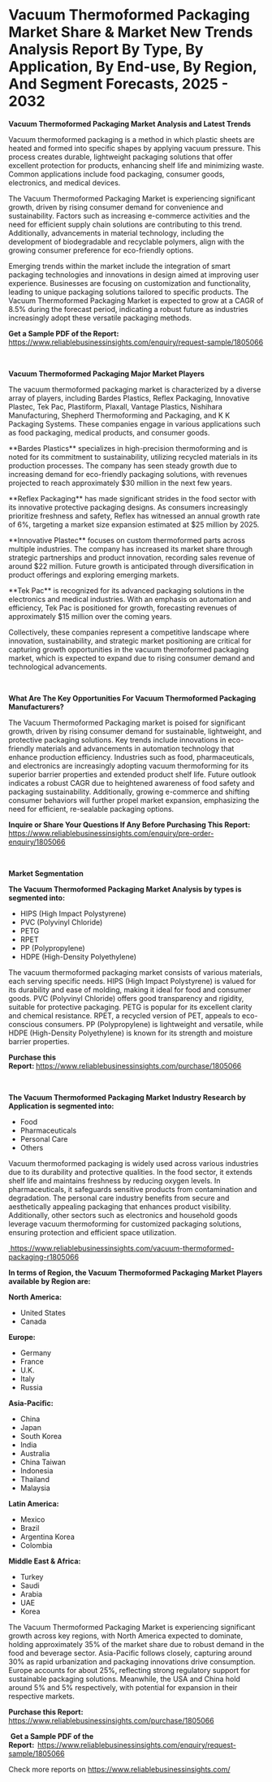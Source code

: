<p><h1>Vacuum Thermoformed Packaging Market Share & Market New Trends Analysis Report By Type, By Application, By End-use, By Region, And Segment Forecasts, 2025 - 2032</h1></p><p><strong>Vacuum Thermoformed Packaging Market Analysis and Latest Trends</strong></p>
<p><p>Vacuum thermoformed packaging is a method in which plastic sheets are heated and formed into specific shapes by applying vacuum pressure. This process creates durable, lightweight packaging solutions that offer excellent protection for products, enhancing shelf life and minimizing waste. Common applications include food packaging, consumer goods, electronics, and medical devices.</p><p>The Vacuum Thermoformed Packaging Market is experiencing significant growth, driven by rising consumer demand for convenience and sustainability. Factors such as increasing e-commerce activities and the need for efficient supply chain solutions are contributing to this trend. Additionally, advancements in material technology, including the development of biodegradable and recyclable polymers, align with the growing consumer preference for eco-friendly options.</p><p>Emerging trends within the market include the integration of smart packaging technologies and innovations in design aimed at improving user experience. Businesses are focusing on customization and functionality, leading to unique packaging solutions tailored to specific products. The Vacuum Thermoformed Packaging Market is expected to grow at a CAGR of 8.5% during the forecast period, indicating a robust future as industries increasingly adopt these versatile packaging methods.</p></p>
<p><strong>Get a Sample PDF of the Report:&nbsp;</strong> <a href="https://www.reliablebusinessinsights.com/enquiry/request-sample/1805066?utm_campaign=3366&utm_medium=2&utm_source=Github&utm_content=ia&utm_term=08032025&utm_id=vacuum-thermoformed-packaging">https://www.reliablebusinessinsights.com/enquiry/request-sample/1805066</a></p>
<p>&nbsp;</p>
<p><strong>Vacuum Thermoformed Packaging Major Market Players</strong></p>
<p><p>The vacuum thermoformed packaging market is characterized by a diverse array of players, including Bardes Plastics, Reflex Packaging, Innovative Plastec, Tek Pac, Plastiform, Plaxall, Vantage Plastics, Nishihara Manufacturing, Shepherd Thermoforming and Packaging, and K K Packaging Systems. These companies engage in various applications such as food packaging, medical products, and consumer goods.</p><p>**Bardes Plastics** specializes in high-precision thermoforming and is noted for its commitment to sustainability, utilizing recycled materials in its production processes. The company has seen steady growth due to increasing demand for eco-friendly packaging solutions, with revenues projected to reach approximately $30 million in the next few years.</p><p>**Reflex Packaging** has made significant strides in the food sector with its innovative protective packaging designs. As consumers increasingly prioritize freshness and safety, Reflex has witnessed an annual growth rate of 6%, targeting a market size expansion estimated at $25 million by 2025.</p><p>**Innovative Plastec** focuses on custom thermoformed parts across multiple industries. The company has increased its market share through strategic partnerships and product innovation, recording sales revenue of around $22 million. Future growth is anticipated through diversification in product offerings and exploring emerging markets.</p><p>**Tek Pac** is recognized for its advanced packaging solutions in the electronics and medical industries. With an emphasis on automation and efficiency, Tek Pac is positioned for growth, forecasting revenues of approximately $15 million over the coming years.</p><p>Collectively, these companies represent a competitive landscape where innovation, sustainability, and strategic market positioning are critical for capturing growth opportunities in the vacuum thermoformed packaging market, which is expected to expand due to rising consumer demand and technological advancements.</p></p>
<p>&nbsp;</p>
<p><strong>What Are The Key Opportunities For Vacuum Thermoformed Packaging Manufacturers?</strong></p>
<p><p>The Vacuum Thermoformed Packaging market is poised for significant growth, driven by rising consumer demand for sustainable, lightweight, and protective packaging solutions. Key trends include innovations in eco-friendly materials and advancements in automation technology that enhance production efficiency. Industries such as food, pharmaceuticals, and electronics are increasingly adopting vacuum thermoforming for its superior barrier properties and extended product shelf life. Future outlook indicates a robust CAGR due to heightened awareness of food safety and packaging sustainability. Additionally, growing e-commerce and shifting consumer behaviors will further propel market expansion, emphasizing the need for efficient, re-sealable packaging options.</p></p>
<p><strong>Inquire or Share Your Questions If Any Before Purchasing This Report:</strong> <a href="https://www.reliablebusinessinsights.com/enquiry/pre-order-enquiry/1805066?utm_campaign=3366&utm_medium=2&utm_source=Github&utm_content=ia&utm_term=08032025&utm_id=vacuum-thermoformed-packaging">https://www.reliablebusinessinsights.com/enquiry/pre-order-enquiry/1805066</a></p>
<p>&nbsp;</p>
<p><strong>Market Segmentation</strong></p>
<p><strong>The Vacuum Thermoformed Packaging Market Analysis by types is segmented into:</strong></p>
<p><ul><li>HIPS (High Impact Polystyrene)</li><li>PVC (Polyvinyl Chloride)</li><li>PETG</li><li>RPET</li><li>PP (Polypropylene)</li><li>HDPE (High-Density Polyethylene)</li></ul></p>
<p><p>The vacuum thermoformed packaging market consists of various materials, each serving specific needs. HIPS (High Impact Polystyrene) is valued for its durability and ease of molding, making it ideal for food and consumer goods. PVC (Polyvinyl Chloride) offers good transparency and rigidity, suitable for protective packaging. PETG is popular for its excellent clarity and chemical resistance. RPET, a recycled version of PET, appeals to eco-conscious consumers. PP (Polypropylene) is lightweight and versatile, while HDPE (High-Density Polyethylene) is known for its strength and moisture barrier properties.</p></p>
<p><strong>Purchase this Report:&nbsp;</strong><a href="https://www.reliablebusinessinsights.com/purchase/1805066?utm_campaign=3366&utm_medium=2&utm_source=Github&utm_content=ia&utm_term=08032025&utm_id=vacuum-thermoformed-packaging">https://www.reliablebusinessinsights.com/purchase/1805066</a></p>
<p>&nbsp;</p>
<p><strong>The Vacuum Thermoformed Packaging Market Industry Research by Application is segmented into:</strong></p>
<p><ul><li>Food</li><li>Pharmaceuticals</li><li>Personal Care</li><li>Others</li></ul></p>
<p><p>Vacuum thermoformed packaging is widely used across various industries due to its durability and protective qualities. In the food sector, it extends shelf life and maintains freshness by reducing oxygen levels. In pharmaceuticals, it safeguards sensitive products from contamination and degradation. The personal care industry benefits from secure and aesthetically appealing packaging that enhances product visibility. Additionally, other sectors such as electronics and household goods leverage vacuum thermoforming for customized packaging solutions, ensuring protection and efficient space utilization.</p></p>
<p><a href="https://www.reliablebusinessinsights.com/vacuum-thermoformed-packaging-r1805066?utm_campaign=3366&utm_medium=2&utm_source=Github&utm_content=ia&utm_term=08032025&utm_id=vacuum-thermoformed-packaging">&nbsp;https://www.reliablebusinessinsights.com/vacuum-thermoformed-packaging-r1805066</a></p>
<p><strong>In terms of Region, the Vacuum Thermoformed Packaging Market Players available by Region are:</strong></p>
<p>
    <p> <strong> North America: </strong>
        <ul>
            <li>United States</li>
            <li>Canada</li>
        </ul>
        </p> 
    <p> <strong> Europe: </strong>
        <ul>
            <li>Germany</li>
            <li>France</li>
            <li>U.K.</li>
            <li>Italy</li>
            <li>Russia</li>
        </ul>
        </p> 
    <p> <strong> Asia-Pacific: </strong>
        <ul>
            <li>China</li>
            <li>Japan</li>
            <li>South Korea</li>
            <li>India</li>
            <li>Australia</li>
            <li>China Taiwan</li>
            <li>Indonesia</li>
            <li>Thailand</li>
            <li>Malaysia</li>
        </ul>
        </p> 
    <p> <strong> Latin America: </strong>
        <ul>
            <li>Mexico</li>
            <li>Brazil</li>
            <li>Argentina Korea</li>
            <li>Colombia</li>
        </ul>
        </p> 
    <p> <strong> Middle East & Africa: </strong>
        <ul>
            <li>Turkey</li>
            <li>Saudi</li>
            <li>Arabia</li>
            <li>UAE</li>
            <li>Korea</li>
        </ul>
    </p>
    </p>
<p><p>The Vacuum Thermoformed Packaging Market is experiencing significant growth across key regions, with North America expected to dominate, holding approximately 35% of the market share due to robust demand in the food and beverage sector. Asia-Pacific follows closely, capturing around 30% as rapid urbanization and packaging innovations drive consumption. Europe accounts for about 25%, reflecting strong regulatory support for sustainable packaging solutions. Meanwhile, the USA and China hold around 5% and 5% respectively, with potential for expansion in their respective markets.</p></p>
<p><strong>Purchase this Report: </strong><a href="https://www.reliablebusinessinsights.com/purchase/1805066?utm_campaign=3366&utm_medium=2&utm_source=Github&utm_content=ia&utm_term=08032025&utm_id=vacuum-thermoformed-packaging">https://www.reliablebusinessinsights.com/purchase/1805066</a></p>
<p>&nbsp;<strong>Get a Sample PDF of the Report:&nbsp;&nbsp;</strong><a href="https://www.reliablebusinessinsights.com/enquiry/request-sample/1805066?utm_campaign=3366&utm_medium=2&utm_source=Github&utm_content=ia&utm_term=08032025&utm_id=vacuum-thermoformed-packaging">https://www.reliablebusinessinsights.com/enquiry/request-sample/1805066</a></p>
<p><strong></strong></p>
<p>Check more reports on <a href="https://www.reliablebusinessinsights.com/?utm_campaign=3366&utm_medium=2&utm_source=Github&utm_content=ia&utm_term=08032025&utm_id=vacuum-thermoformed-packaging">https://www.reliablebusinessinsights.com/</a></p>